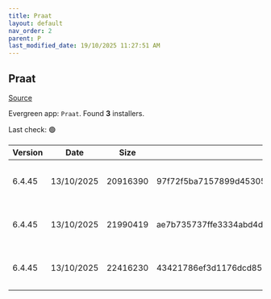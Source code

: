 ```yaml
---
title: Praat
layout: default
nav_order: 2
parent: P
last_modified_date: 19/10/2025 11:27:51 AM
---
```


## Praat

[Source](https://www.fon.hum.uva.nl/praat/)

Evergreen app: `Praat`. Found **3** installers.

Last check: 🟢

| Version | Date       | Size     | Sha256                                                           | Architecture | InstallerType | Type | URI                                                                                                                                                                                          |
| ------- | ---------- | -------- | ---------------------------------------------------------------- | ------------ | ------------- | ---- | -------------------------------------------------------------------------------------------------------------------------------------------------------------------------------------------- |
| 6.4.45  | 13/10/2025 | 20916390 | 97f72f5ba7157899d4530572065c35639eab17d2a6fe8df75de7331283aa6a6d | ARM64        | Default       | zip  | [https://github.com/praat/praat.github.io/releases/download/v6.4.45/praat6445_win-arm64.zip](https://github.com/praat/praat.github.io/releases/download/v6.4.45/praat6445_win-arm64.zip)     |
| 6.4.45  | 13/10/2025 | 21990419 | ae7b735737ffe3334abd4d0e6b1103c283d457f5b4d1fe0be890b51a366139b7 | x64          | Default       | zip  | [https://github.com/praat/praat.github.io/releases/download/v6.4.45/praat6445_win-intel64.zip](https://github.com/praat/praat.github.io/releases/download/v6.4.45/praat6445_win-intel64.zip) |
| 6.4.45  | 13/10/2025 | 22416230 | 43421786ef3d1176dcd853c05622f193962970dc9d51d02740bd24db00b211de | x86          | Default       | zip  | [https://github.com/praat/praat.github.io/releases/download/v6.4.45/praat6445_win-intel32.zip](https://github.com/praat/praat.github.io/releases/download/v6.4.45/praat6445_win-intel32.zip) |
